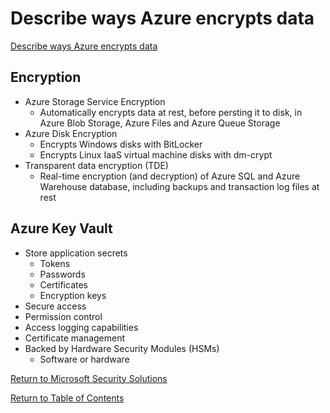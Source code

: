 # Describe ways Azure encrypts data

[Describe ways Azure encrypts data](https://docs.microsoft.com/en-us/learn/modules/describe-basic-security-capabilities-azure/7-describe-ways-azure-encrypts-data)

## Encryption
* Azure Storage Service Encryption
    * Automatically encrypts data at rest, before persting it to disk, in Azure Blob Storage, Azure Files and Azure Queue Storage
* Azure Disk Encryption
    * Encrypts Windows disks with BitLocker
    * Encrypts Linux IaaS virtual machine disks with dm-crypt
* Transparent data encryption (TDE)
    * Real-time encryption (and decryption) of Azure SQL and Azure Warehouse database, including backups and transaction log files at rest

## Azure Key Vault
* Store application secrets
    * Tokens
    * Passwords
    * Certificates
    * Encryption keys
* Secure access
* Permission control
* Access logging capabilities
* Certificate management
* Backed by Hardware Security Modules (HSMs)
    * Software or hardware

[Return to Microsoft Security Solutions](README.md)

[Return to Table of Contents](../README.md)